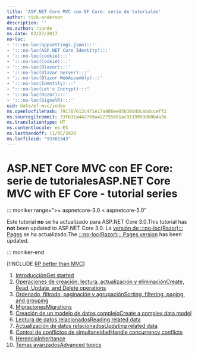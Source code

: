```yaml
---
title: 'ASP.NET Core MVC con EF Core: serie de tutoriales'
author: rick-anderson
description: ''
ms.author: riande
ms.date: 03/27/2017
no-loc:
- ':::no-loc(appsettings.json):::'
- ':::no-loc(ASP.NET Core Identity):::'
- ':::no-loc(cookie):::'
- ':::no-loc(Cookie):::'
- ':::no-loc(Blazor):::'
- ':::no-loc(Blazor Server):::'
- ':::no-loc(Blazor WebAssembly):::'
- ':::no-loc(Identity):::'
- ":::no-loc(Let's Encrypt):::"
- ':::no-loc(Razor):::'
- ':::no-loc(SignalR):::'
uid: data/ef-mvc/index
ms.openlocfilehash: 791787612c471e17a886ee05b38dddcabdcceff2
ms.sourcegitcommit: 33f631a4427b9a422755601ac9119953db0b4a3e
ms.translationtype: HT
ms.contentlocale: es-ES
ms.lasthandoff: 11/05/2020
ms.locfileid: "93365343"
---
```

# <a name="aspnet-core-mvc-with-ef-core---tutorial-series"></a><span data-ttu-id="dee4b-102">ASP.NET Core MVC con EF Core: serie de tutoriales</span><span class="sxs-lookup"><span data-stu-id="dee4b-102">ASP.NET Core MVC with EF Core - tutorial series</span></span>

::: moniker range=">= aspnetcore-3.0 < aspnetcore-5.0"

<span data-ttu-id="dee4b-103">Este tutorial **no** se ha actualizado para ASP.NET Core 3.0.</span><span class="sxs-lookup"><span data-stu-id="dee4b-103">This tutorial has **not** been updated to ASP.NET Core 3.0.</span></span> <span data-ttu-id="dee4b-104">La [versión de :::no-loc(Razor)::: Pages](xref:data/ef-rp/intro) se ha actualizado.</span><span class="sxs-lookup"><span data-stu-id="dee4b-104">The [:::no-loc(Razor)::: Pages version](xref:data/ef-rp/intro) has been updated.</span></span>

::: moniker-end

[!INCLUDE [RP better than MVC](../../includes/RP-EF/rp-over-mvc.md)]

1. [<span data-ttu-id="dee4b-105">Introducción</span><span class="sxs-lookup"><span data-stu-id="dee4b-105">Get started</span></span>](xref:data/ef-mvc/intro)
1. [<span data-ttu-id="dee4b-106">Operaciones de creación, lectura, actualización y eliminación</span><span class="sxs-lookup"><span data-stu-id="dee4b-106">Create, Read, Update, and Delete operations</span></span>](xref:data/ef-mvc/crud)
1. [<span data-ttu-id="dee4b-107">Ordenado, filtrado, paginación y agrupación</span><span class="sxs-lookup"><span data-stu-id="dee4b-107">Sorting, filtering, paging, and grouping</span></span>](xref:data/ef-mvc/sort-filter-page)
1. [<span data-ttu-id="dee4b-108">Migraciones</span><span class="sxs-lookup"><span data-stu-id="dee4b-108">Migrations</span></span>](xref:data/ef-mvc/migrations)
1. [<span data-ttu-id="dee4b-109">Creación de un modelo de datos complejo</span><span class="sxs-lookup"><span data-stu-id="dee4b-109">Create a complex data model</span></span>](xref:data/ef-mvc/complex-data-model)
1. [<span data-ttu-id="dee4b-110">Lectura de datos relacionados</span><span class="sxs-lookup"><span data-stu-id="dee4b-110">Reading related data</span></span>](xref:data/ef-mvc/read-related-data)
1. [<span data-ttu-id="dee4b-111">Actualización de datos relacionados</span><span class="sxs-lookup"><span data-stu-id="dee4b-111">Updating related data</span></span>](xref:data/ef-mvc/update-related-data)
1. [<span data-ttu-id="dee4b-112">Control de conflictos de simultaneidad</span><span class="sxs-lookup"><span data-stu-id="dee4b-112">Handle concurrency conflicts</span></span>](xref:data/ef-mvc/concurrency)
1. [<span data-ttu-id="dee4b-113">Herencia</span><span class="sxs-lookup"><span data-stu-id="dee4b-113">Inheritance</span></span>](xref:data/ef-mvc/inheritance)
1. [<span data-ttu-id="dee4b-114">Temas avanzados</span><span class="sxs-lookup"><span data-stu-id="dee4b-114">Advanced topics</span></span>](xref:data/ef-mvc/advanced)
